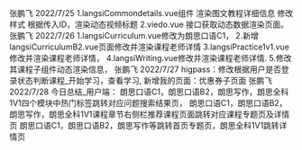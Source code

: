 张鹏飞
2022/7/25
1.langsiCommondetails.vue组件 渲染图文教程详细信息 修改样式 根据传入ID，渲染动态视频标题
2.viedo.vue 接口获取动态数据渲染页面。
张鹏飞
2022/7/26
1.langsiCurriculum.vue修改为朗思口语C1，
2.新增langsiCurriculumB2.vue页面修改并渲染课程老师详情
3.langsiPractice1v1.vue修改并渲染课程老师详情，
4.langsiWriting.vue修改并渲染课程老师详情.
5.修改其课程子组件动态渲染信息，
张鹏飞
2022/7/27
higpass：修改根据用户是否登录状态判断课程_开始学习，查看学习,
新增我的页面：优惠券子页面
张鹏飞
2022/7/28
今日总结_用户端：
朗思口语C1，朗思口语B2，朗思写作，朗思全科1V1四个模块中热门标签跳转对应问题搜索结果页，
朗思口语C1，朗思口语B2，朗思写作，朗思全科1V1课程章节右侧栏推荐课程页面跳转对应课程专题页及详情页
朗思口语C1，朗思口语B2，朗思写作等跳转首页专题页，朗思全科1V1跳转详情页
